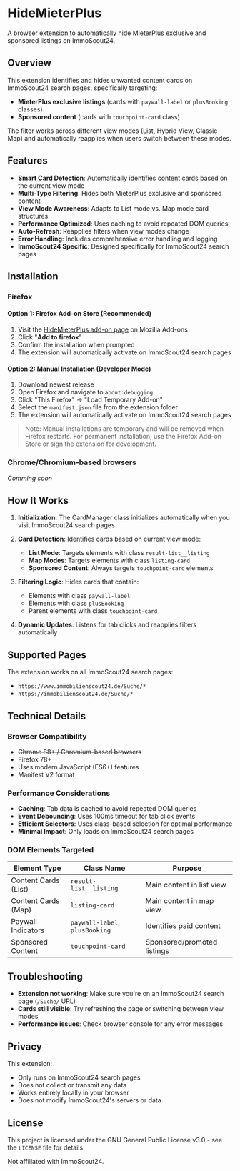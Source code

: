 # HideMieterPlus

A browser extension to automatically hide MieterPlus exclusive and sponsored listings on ImmoScout24.

## Overview

This extension identifies and hides unwanted content cards on ImmoScout24 search pages, specifically targeting:

- **MieterPlus exclusive listings** (cards with `paywall-label` or `plusBooking` classes)
- **Sponsored content** (cards with `touchpoint-card` class)

The filter works across different view modes (List, Hybrid View, Classic Map) and automatically reapplies when users switch between these modes.

## Features

- **Smart Card Detection**: Automatically identifies content cards based on the current view mode
- **Multi-Type Filtering**: Hides both MieterPlus exclusive and sponsored content
- **View Mode Awareness**: Adapts to List mode vs. Map mode card structures
- **Performance Optimized**: Uses caching to avoid repeated DOM queries
- **Auto-Refresh**: Reapplies filters when view modes change
- **Error Handling**: Includes comprehensive error handling and logging
- **ImmoScout24 Specific**: Designed specifically for ImmoScout24 search pages

## Installation

### Firefox

#### Option 1: Firefox Add-on Store (Recommended)

1. Visit the [HideMieterPlus add-on page](https://addons.mozilla.org/en-US/firefox/addon/hidemieterplus/) on Mozilla Add-ons
2. Click "**Add to firefox**"
3. Confirm the installation when prompted
4. The extension will automatically activate on ImmoScout24 search pages

#### Option 2: Manual Installation (Developer Mode)

1. Download newest release
2. Open Firefox and navigate to `about:debugging`
3. Click "This Firefox" → "Load Temporary Add-on"
4. Select the `manifest.json` file from the extension folder
5. The extension will automatically activate on ImmoScout24 search pages

> Note: Manual installations are temporary and will be removed when Firefox restarts. For permanent installation, use the Firefox Add-on Store or sign the extension for development.

### Chrome/Chromium-based browsers

_Comming soon_

## How It Works

1. **Initialization**: The CardManager class initializes automatically when you visit ImmoScout24 search pages
2. **Card Detection**: Identifies cards based on current view mode:

   - **List Mode**: Targets elements with class `result-list__listing`
   - **Map Modes**: Targets elements with class `listing-card`
   - **Sponsored Content**: Always targets `touchpoint-card` elements

3. **Filtering Logic**: Hides cards that contain:

   - Elements with class `paywall-label`
   - Elements with class `plusBooking`
   - Parent elements with class `touchpoint-card`

4. **Dynamic Updates**: Listens for tab clicks and reapplies filters automatically

## Supported Pages

The extension works on all ImmoScout24 search pages:

- `https://www.immobilienscout24.de/Suche/*`
- `https://immobilienscout24.de/Suche/*`

## Technical Details

### Browser Compatibility

- ~~Chrome 88+ / Chromium-based browsers~~
- Firefox 78+
- Uses modern JavaScript (ES6+) features
- Manifest V2 format

### Performance Considerations

- **Caching**: Tab data is cached to avoid repeated DOM queries
- **Event Debouncing**: Uses 100ms timeout for tab click events
- **Efficient Selectors**: Uses class-based selection for optimal performance
- **Minimal Impact**: Only loads on ImmoScout24 search pages

### DOM Elements Targeted

| Element Type         | Class Name                     | Purpose                     |
| -------------------- | ------------------------------ | --------------------------- |
| Content Cards (List) | `result-list__listing`         | Main content in list view   |
| Content Cards (Map)  | `listing-card`                 | Main content in map view    |
| Paywall Indicators   | `paywall-label`, `plusBooking` | Identifies paid content     |
| Sponsored Content    | `touchpoint-card`              | Sponsored/promoted listings |

## Troubleshooting

- **Extension not working**: Make sure you're on an ImmoScout24 search page (`/Suche/` URL)
- **Cards still visible**: Try refreshing the page or switching between view modes
- **Performance issues**: Check browser console for any error messages

## Privacy

This extension:

- Only runs on ImmoScout24 search pages
- Does not collect or transmit any data
- Works entirely locally in your browser
- Does not modify ImmoScout24's servers or data

## License

This project is licensed under the GNU General Public License v3.0 - see the `LICENSE` file for details.

Not affiliated with ImmoScout24.
